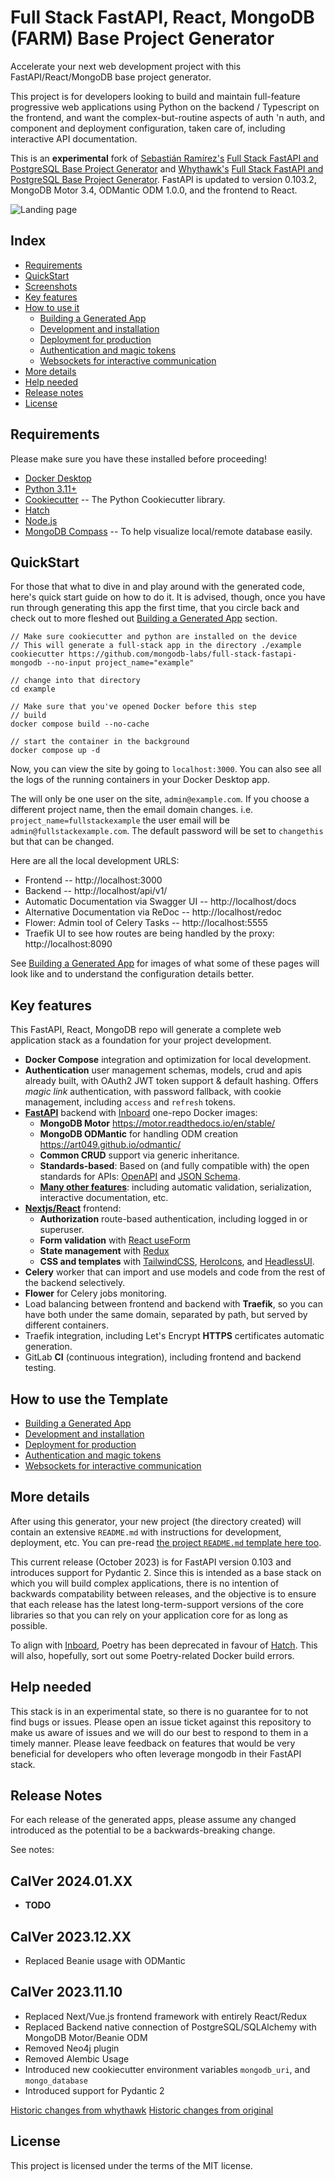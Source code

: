 # Full Stack FastAPI, React, MongoDB (FARM) Base Project Generator

Accelerate your next web development project with this FastAPI/React/MongoDB base project generator.

This project is for developers looking to build and maintain full-feature progressive web applications using Python on the backend / Typescript on the frontend, and want the complex-but-routine aspects of auth 'n auth, and component and deployment configuration, taken care of, including interactive API documentation. 

This is an **experimental** fork of [Sebastián Ramírez's](https://github.com/tiangolo) [Full Stack FastAPI and PostgreSQL Base Project Generator](https://github.com/tiangolo/full-stack-fastapi-postgresql) and [Whythawk's](https://github.com/whythawk) [Full Stack FastAPI and PostgreSQL Base Project Generator](https://github.com/whythawk/full-stack-fastapi-postgresql). FastAPI is updated to version 0.103.2, MongoDB Motor 3.4, ODMantic ODM 1.0.0, and the frontend to React.

![Landing page](img/landing.png)

## Index

- [Requirements](#requirements)
- [QuickStart](#quickstart)
- [Screenshots](#screenshots)
- [Key features](#key-features)
- [How to use it](#how-to-use-it)
  - [Building a Generated App](./docs/getting-started.md)
  - [Development and installation](./docs/development-guide.md)
  - [Deployment for production](./docs/deployment-guide.md)
  - [Authentication and magic tokens](./docs/authentication-guide.md)
  - [Websockets for interactive communication](./docs/websocket-guide.md)
- [More details](#more-details)
- [Help needed](#help-needed)
- [Release notes](#release-notes)
- [License](#license)


## Requirements

Please make sure you have these installed before proceeding!
* [Docker Desktop](https://www.docker.com/products/docker-desktop/)
* [Python 3.11+](https://www.python.org/downloads/)
* [Cookiecutter](https://cookiecutter.readthedocs.io/en/stable/) -- The Python Cookiecutter library.
* [Hatch](https://hatch.pypa.io/latest/)
* [Node.js](https://nodejs.org/en)
* [MongoDB Compass](https://www.mongodb.com/products/tools/compass) -- To help visualize local/remote database easily.

## QuickStart

For those that what to dive in and play around with the generated code, here's quick start guide on how to do it. It is advised, though, once you have run through generating this app the first time, that you circle back and check out to more fleshed out [Building a Generated App](./docs/getting-started.md) section.

```
// Make sure cookiecutter and python are installed on the device
// This will generate a full-stack app in the directory ./example
cookiecutter https://github.com/mongodb-labs/full-stack-fastapi-mongodb --no-input project_name="example"

// change into that directory
cd example

// Make sure that you've opened Docker before this step
// build
docker compose build --no-cache

// start the container in the background
docker compose up -d 
```

Now, you can view the site by going to `localhost:3000`. You can also see all the logs of the running containers in your Docker Desktop app.

The will only be one user on the site, `admin@example.com`. If you choose a different project name, then the email domain changes. i.e. `project_name=fullstackexample` the user email will be `admin@fullstackexample.com`. The default password will be set to `changethis` but that can be changed. 

Here are all the local development URLS:

- Frontend -- http://localhost:3000
- Backend -- http://localhost/api/v1/
- Automatic Documentation via Swagger UI -- http://localhost/docs
- Alternative Documentation via ReDoc -- http://localhost/redoc
- Flower: Admin tool of Celery Tasks -- http://localhost:5555
- Traefik UI to see how routes are being handled by the proxy: http://localhost:8090

See [Building a Generated App](./docs/getting-started.md) for images of what some of these pages will look like and to understand the configuration details better.


## Key features

This FastAPI, React, MongoDB repo will generate a complete web application stack as a foundation for your project development.

- **Docker Compose** integration and optimization for local development.
- **Authentication** user management schemas, models, crud and apis already built, with OAuth2 JWT token support & default hashing. Offers _magic link_ authentication, with password fallback, with cookie management, including `access` and `refresh` tokens.
- [**FastAPI**](https://github.com/tiangolo/fastapi) backend with [Inboard](https://inboard.bws.bio/) one-repo Docker images:
  - **MongoDB Motor** https://motor.readthedocs.io/en/stable/
  - **MongoDB ODMantic** for handling ODM creation https://art049.github.io/odmantic/
  - **Common CRUD** support via generic inheritance.
  - **Standards-based**: Based on (and fully compatible with) the open standards for APIs: [OpenAPI](https://github.com/OAI/OpenAPI-Specification) and [JSON Schema](http://json-schema.org/).
  - [**Many other features**]("https://fastapi.tiangolo.com/features/"): including automatic validation, serialization, interactive documentation, etc.
- [**Nextjs/React**](https://nextjs.org/) frontend:
  - **Authorization** route-based authentication, including logged in or superuser.
  - **Form validation** with [React useForm](https://react-hook-form.com/docs/useform)
  - **State management** with [Redux](https://redux.js.org/)
  - **CSS and templates** with [TailwindCSS](https://tailwindcss.com/), [HeroIcons](https://heroicons.com/), and [HeadlessUI](https://headlessui.com/).
- **Celery** worker that can import and use models and code from the rest of the backend selectively.
- **Flower** for Celery jobs monitoring.
- Load balancing between frontend and backend with **Traefik**, so you can have both under the same domain, separated by path, but served by different containers.
- Traefik integration, including Let's Encrypt **HTTPS** certificates automatic generation.
- GitLab **CI** (continuous integration), including frontend and backend testing.

## How to use the Template

- [Building a Generated App](./docs/getting-started.md)
- [Development and installation](./docs/development-guide.md)
- [Deployment for production](./docs/deployment-guide.md)
- [Authentication and magic tokens](./docs/authentication-guide.md)
- [Websockets for interactive communication](./docs/websocket-guide.md)

## More details

After using this generator, your new project (the directory created) will contain an extensive `README.md` with instructions for development, deployment, etc. You can pre-read [the project `README.md` template here too](./{{cookiecutter.project_slug}}/README.md).

This current release (October 2023) is for FastAPI version 0.103 and introduces support for Pydantic 2. Since this is intended as a base stack on which you will build complex applications, there is no intention of backwards compatability between releases, and the objective is to ensure that each release has the latest long-term-support versions of the core libraries so that you can rely on your application core for as long as possible.

To align with [Inboard](https://inboard.bws.bio/), Poetry has been deprecated in favour of [Hatch](https://hatch.pypa.io/latest/). This will also, hopefully, sort out some Poetry-related Docker build errors.

## Help needed

This stack is in an experimental state, so there is no guarantee for to not find bugs or issues. Please open an issue ticket against this repository to make us aware of issues and we will do our best to respond to them in a timely manner. Please leave feedback on features that would be very beneficial for developers who often leverage mongodb in their FastAPI stack.


## Release Notes

For each release of the generated apps, please assume any changed introduced as the potential to be a backwards-breaking change.

See notes: 

## CalVer 2024.01.XX
- **TODO**

## CalVer 2023.12.XX
- Replaced Beanie usage with ODMantic

## CalVer 2023.11.10

- Replaced Next/Vue.js frontend framework with entirely React/Redux
- Replaced Backend native connection of PostgreSQL/SQLAlchemy with MongoDB Motor/Beanie ODM
- Removed Neo4j plugin
- Removed Alembic Usage
- Introduced new cookiecutter environment variables `mongodb_uri`, and `mongo_database`
- Introduced support for Pydantic 2

[Historic changes from whythawk](https://github.com/whythawk/full-stack-fastapi-postgresql/releases)
[Historic changes from original](https://github.com/tiangolo/full-stack-fastapi-postgresql#release-notes)

## License

This project is licensed under the terms of the MIT license.
